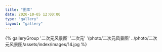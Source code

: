 ```yaml
---
title: "图库"
date: 2020-10-05 12:00:00
type: "gallery"
layout: "gallery"
---
```


<div class="gallery-group-main">
{% galleryGroup '二次元风景图' '二次元' '/photo/二次元风景图' ../photo/二次元风景图/assets/index/images/14.jpg %}
</div>